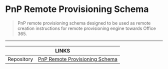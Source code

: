 # PnP Remote Provisioning Schema

> PnP remote provisioning schema designed to be used as remote creation instructions for remote provisioning engine towards Office 365.

--- 

<div class="links">
    <table>
        <thead>
            <tr>
                <th colspan="2">LINKS</th>
            </tr>
        </thead>
        <tbody>
            <tr>
                <td>Repository</td>
                <td><a href="https://github.com/SharePoint/PnP-Provisioning-Schema" target="_blank">PnP Remote Provisioning Schema</a></td>
            </tr>
        </tbody>
    </table>
</div>
